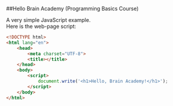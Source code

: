 ##Hello Brain Academy (Programming Basics Course)

A very simple JavaScript example.  
Here is the web-page script:  

```html
<!DOCTYPE html>
<html lang="en">
    <head>
        <meta charset="UTF-8">
        <title></title>
    </head>
    <body>
        <script>
            document.write('<h1>Hello, Brain Academy!</h1>');
        </script>
    </body>
</html>
```